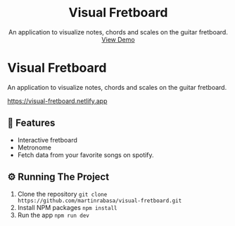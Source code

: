 <br />
<div align="center">

  <h1 align="center">Visual Fretboard</h1>

  <div align="center">
    An application to visualize notes, chords and scales on the guitar fretboard.
    <br />
    <a href="https://visual-fretboard.netlify.app">View Demo</a>
  </div>
</div>

# Visual Fretboard 
An application to visualize notes, chords and scales on the guitar fretboard. 

https://visual-fretboard.netlify.app
 
## 🚀 Features
- Interactive fretboard
- Metronome
- Fetch data from your favorite songs on spotify.

## ⚙️ Running The Project
1. Clone the repository
`git clone https://github.com/martinrabasa/visual-fretboard.git`
2. Install NPM packages
`npm install`
3. Run the app
`npm run dev`
